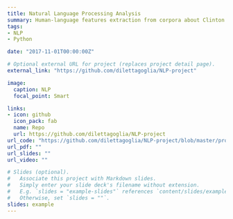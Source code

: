 ```yaml
---
title: Natural Language Processing Analysis
summary: Human-language features extraction from corpora about Clinton & Trump speeches, and statistic analysis with NLTK.
tags:
- NLP
- Python

date: "2017-11-01T00:00:00Z"

# Optional external URL for project (replaces project detail page).
external_link: "https://github.com/dilettagoglia/NLP-project"

image:
  caption: NLP
  focal_point: Smart

links:
- icon: github
  icon_pack: fab
  name: Repo
  url: https://github.com/dilettagoglia/NLP-project
url_code: "https://github.com/dilettagoglia/NLP-project/blob/master/programma1.py"
url_pdf: ""
url_slides: ""
url_video: ""

# Slides (optional).
#   Associate this project with Markdown slides.
#   Simply enter your slide deck's filename without extension.
#   E.g. `slides = "example-slides"` references `content/slides/example-slides.md`.
#   Otherwise, set `slides = ""`.
slides: example
---
```


